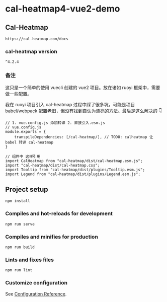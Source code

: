 # cal-heatmap4-vue2-demo

## Cal-Heatmap

```
https://cal-heatmap.com/docs
```

### cal-heatmap version

```
^4.2.4
```

### 备注

这只是一个简单的使用 vuecli 创建的 vue2 项目。放在诸如 ruoyi 框架中，需要做一些配置。

我在 ruoyi 项目引入 cal-heatmap 过程中踩了很多坑，可能是项目 babel/webpack 配置老旧，但没有找到自认为漂亮的方法。最后是这么解决的 👇

```
// 1. vue.config.js 添加转译 2. 直接引入.esm.js
// vue.config.js
module.exports = {
    transpileDependencies: [/cal-heatmap/], // TODO: calheatmap 让 babel 转译 cal-heatmap
}

// 组件中 这样引用
import CalHeatmap from "cal-heatmap/dist/cal-heatmap.esm.js";
import "cal-heatmap/dist/cal-heatmap.css";
import Tooltip from "cal-heatmap/dist/plugins/Tooltip.esm.js";
import Legend from "cal-heatmap/dist/plugins/Legend.esm.js";
```

## Project setup

```
npm install
```

### Compiles and hot-reloads for development

```
npm run serve
```

### Compiles and minifies for production

```
npm run build
```

### Lints and fixes files

```
npm run lint
```

### Customize configuration

See [Configuration Reference](https://cli.vuejs.org/config/).
